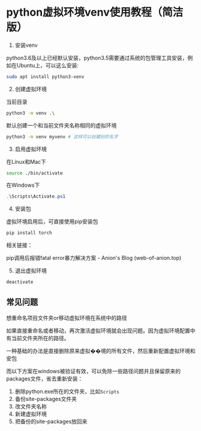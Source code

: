 # python虚拟环境venv使用教程（简洁版）

1. 安装venv

python3.6及以上已经默认安装，python3.5需要通过系统的包管理工具安装，例如在Ubuntu上，可以这么安装:

```bash
sudo apt install python3-venv
```

2. 创建虚拟环境

当前目录

```bash
python3 -m venv .\
```

默认创建一个和当前文件夹名称相同的虚拟环境

```bash
python3 -m venv myvenv # 这样可以创建别的名字
```

3. 启用虚拟环境

在Linux和Mac下

```bash
source ./bin/activate
```

在Windows下

```powershell
.\Scripts\Activate.ps1
```

4. 安装包

虚拟环境启用后，可直接使用pip安装包

```bash
pip install torch
```

相关链接：

pip调用后报错fatal error暴力解决方案 - Anion's Blog (web-of-anion.top)

5. 退出虚拟环境

```bash
deactivate
```

## 常见问题

想重命名项目文件夹or移动虚拟环境在系统中的路径

如果直接重命名或者移动，再次激活虚拟环境就会出现问题。因为虚拟环境配置中有当前文件夹所在的路径。

一种基础的办法是直接删除原来虚拟��境的所有文件，然后重新配置虚拟环境和安包

而以下方案在windows被验证有效，可以免除一些路径问题并且保留原来的packages文件，省去重新安装：

1. 删除python.exe所在的文件夹，比如`Scripts`
2. 备份site-packages文件夹
3. 改文件夹名称
4. 新建虚拟环境
5. 把备份的site-packages放回来
